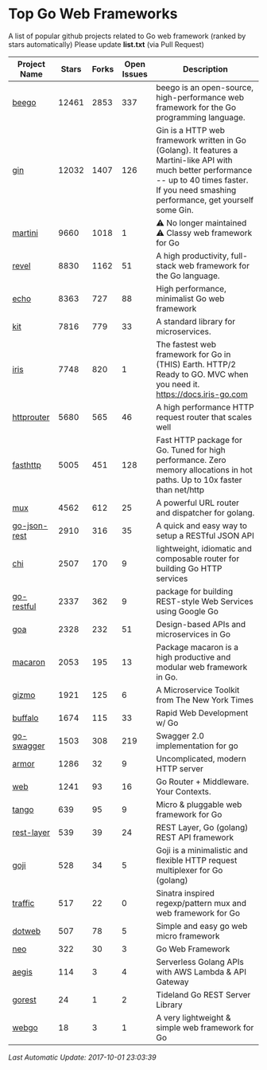 # Top Go Web Frameworks
A list of popular github projects related to Go web framework (ranked by stars automatically)
Please update **list.txt** (via Pull Request)

| Project Name | Stars | Forks | Open Issues | Description |
| ------------ | ----- | ----- | ----------- | ----------- |
| [beego](https://github.com/astaxie/beego) | 12461 | 2853 | 337 | beego is an open-source, high-performance web framework for the Go programming language. |
| [gin](https://github.com/gin-gonic/gin) | 12032 | 1407 | 126 | Gin is a HTTP web framework written in Go (Golang). It features a Martini-like API with much better performance -- up to 40 times faster. If you need smashing performance, get yourself some Gin. |
| [martini](https://github.com/go-martini/martini) | 9660 | 1018 | 1 | ⚠️ No longer maintained ⚠️  Classy web framework for Go |
| [revel](https://github.com/revel/revel) | 8830 | 1162 | 51 | A high productivity, full-stack web framework for the Go language. |
| [echo](https://github.com/labstack/echo) | 8363 | 727 | 88 | High performance, minimalist Go web framework |
| [kit](https://github.com/go-kit/kit) | 7816 | 779 | 33 | A standard library for microservices. |
| [iris](https://github.com/kataras/iris) | 7748 | 820 | 1 | The fastest web framework for Go in (THIS) Earth. HTTP/2 Ready to GO. MVC when you need it. https://docs.iris-go.com |
| [httprouter](https://github.com/julienschmidt/httprouter) | 5680 | 565 | 46 | A high performance HTTP request router that scales well |
| [fasthttp](https://github.com/valyala/fasthttp) | 5005 | 451 | 128 | Fast HTTP package for Go. Tuned for high performance. Zero memory allocations in hot paths. Up to 10x faster than net/http |
| [mux](https://github.com/gorilla/mux) | 4562 | 612 | 25 | A powerful URL router and dispatcher for golang. |
| [go-json-rest](https://github.com/ant0ine/go-json-rest) | 2910 | 316 | 35 | A quick and easy way to setup a RESTful JSON API |
| [chi](https://github.com/go-chi/chi) | 2507 | 170 | 9 | lightweight, idiomatic and composable router for building Go HTTP services |
| [go-restful](https://github.com/emicklei/go-restful) | 2337 | 362 | 9 | package for building REST-style Web Services using Google Go |
| [goa](https://github.com/goadesign/goa) | 2328 | 232 | 51 | Design-based APIs and microservices in Go |
| [macaron](https://github.com/go-macaron/macaron) | 2053 | 195 | 13 | Package macaron is a high productive and modular web framework in Go. |
| [gizmo](https://github.com/NYTimes/gizmo) | 1921 | 125 | 6 | A Microservice Toolkit from The New York Times |
| [buffalo](https://github.com/gobuffalo/buffalo) | 1674 | 115 | 33 | Rapid Web Development w/ Go |
| [go-swagger](https://github.com/go-swagger/go-swagger) | 1503 | 308 | 219 | Swagger 2.0 implementation for go |
| [armor](https://github.com/labstack/armor) | 1286 | 32 | 9 | Uncomplicated, modern HTTP server |
| [web](https://github.com/gocraft/web) | 1241 | 93 | 16 | Go Router + Middleware. Your Contexts. |
| [tango](https://github.com/lunny/tango) | 639 | 95 | 9 | Micro & pluggable web framework for Go |
| [rest-layer](https://github.com/rs/rest-layer) | 539 | 39 | 24 | REST Layer, Go (golang) REST API framework |
| [goji](https://github.com/goji/goji) | 528 | 34 | 5 | Goji is a minimalistic and flexible HTTP request multiplexer for Go (golang) |
| [traffic](https://github.com/pilu/traffic) | 517 | 22 | 0 | Sinatra inspired regexp/pattern mux and web framework for Go |
| [dotweb](https://github.com/devfeel/dotweb) | 507 | 78 | 5 | Simple and easy go web micro framework |
| [neo](https://github.com/ivpusic/neo) | 322 | 30 | 3 | Go Web Framework |
| [aegis](https://github.com/tmaiaroto/aegis) | 114 | 3 | 4 | Serverless Golang APIs with AWS Lambda & API Gateway |
| [gorest](https://github.com/tideland/gorest) | 24 | 1 | 2 | Tideland Go REST Server Library |
| [webgo](https://github.com/bnkamalesh/webgo) | 18 | 3 | 1 | A very lightweight & simple web framework for Go |

*Last Automatic Update: 2017-10-01 23:03:39*
